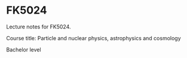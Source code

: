 # FK5024
Lecture notes for FK5024. 

Course title: Particle and nuclear physics, astrophysics and cosmology

Bachelor level 


